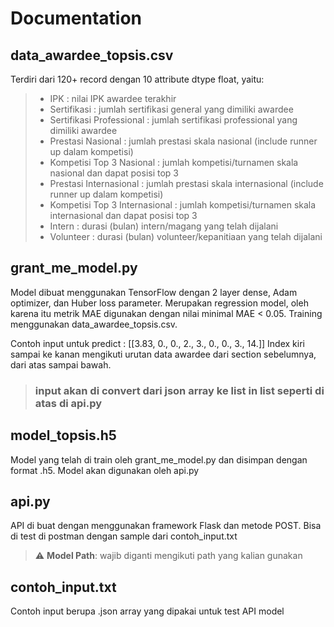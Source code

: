 # Documentation

## data_awardee_topsis.csv
Terdiri dari 120+ record dengan 10 attribute dtype float, yaitu:
> - IPK : nilai IPK awardee terakhir
> - Sertifikasi : jumlah sertifikasi general yang dimiliki awardee
> - Sertifikasi Professional : jumlah sertifikasi professional yang dimiliki awardee
> - Prestasi Nasional : jumlah prestasi skala nasional (include runner up dalam kompetisi)
> - Kompetisi Top 3 Nasional : jumlah kompetisi/turnamen skala nasional dan dapat posisi top 3
> - Prestasi Internasional : jumlah prestasi skala internasional (include runner up dalam kompetisi)
> - Kompetisi Top 3 Internasional : jumlah kompetisi/turnamen skala internasional dan dapat posisi top 3
> - Intern : durasi (bulan) intern/magang yang telah dijalani
> - Volunteer : durasi (bulan) volunteer/kepanitiaan yang telah dijalani

## grant_me_model.py
Model dibuat menggunakan TensorFlow dengan 2 layer dense, Adam optimizer, dan Huber loss parameter. Merupakan regression model, oleh karena itu metrik MAE digunakan dengan nilai minimal MAE < 0.05. Training menggunakan data_awardee_topsis.csv.

Contoh input untuk predict : [[3.83, 0., 0., 2., 3., 0., 0., 3., 14.]]
Index kiri sampai ke kanan mengikuti urutan data awardee dari section sebelumnya, dari atas sampai bawah.
> ### input akan di convert dari json array ke list in list seperti di atas di api.py

## model_topsis.h5
Model yang telah di train oleh grant_me_model.py dan disimpan dengan format .h5. Model akan digunakan oleh api.py

## api.py
API di buat dengan menggunakan framework Flask dan metode POST. Bisa di test di postman dengan sample dari contoh_input.txt
> :warning: **Model Path**: wajib diganti mengikuti path yang kalian gunakan

## contoh_input.txt
Contoh input berupa .json array yang dipakai untuk test API model
